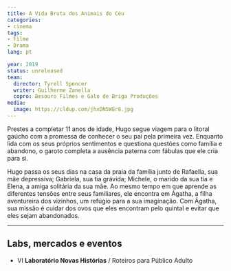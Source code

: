 ```yaml
---
title: A Vida Bruta dos Animais do Céu
categories:
- cinema
tags:
- Filme
- Drama
lang: pt

year: 2019
status: unreleased
team:
  director: Tyrell Spencer
  writer: Guilherme Zanella
  copro: Besouro Filmes e Galo de Briga Produções
media:
  image: https://cldup.com/jhxDN5WEr8.jpg
---
```


Prestes a completar 11 anos de idade, Hugo segue viagem para o litoral gaúcho com a promessa de conhecer o seu pai pela primeira vez. Enquanto lida com os seus próprios sentimentos e questiona questões como família e abandono, o garoto completa a ausência paterna com fábulas que ele cria para si.

Hugo passa os seus dias na casa da praia da família junto de Rafaella, sua mãe depressiva; Gabriela, sua tia grávida; Michele, o marido da sua tia e Elena, a amiga solitária da sua mãe. Ao mesmo tempo em que aprende as diferentes tensões entre seus familiares, ele encontra em Ágatha, a filha aventureira dos vizinhos, um refúgio para a sua imaginação. Com Ágatha, sua missão é cuidar dos ovos que eles encontram pelo quintal e evitar que eles sejam abandonados.

---

## Labs, mercados e eventos
* VI **Laboratório Novas Histórias** / Roteiros para Público Adulto
